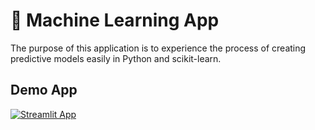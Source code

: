 # 🤖 Machine Learning App

The purpose of this application is to experience the process of creating predictive models easily in Python and scikit-learn.

## Demo App

[![Streamlit App](https://static.streamlit.io/badges/streamlit_badge_black_white.svg)](https://yh-machinelearning.streamlit.app/)


